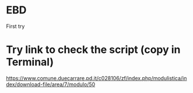 # EBD
First try
# Try link to check the script (copy in Terminal)
https://www.comune.duecarrare.pd.it/c028106/zf/index.php/modulistica/index/download-file/area/7/modulo/50
